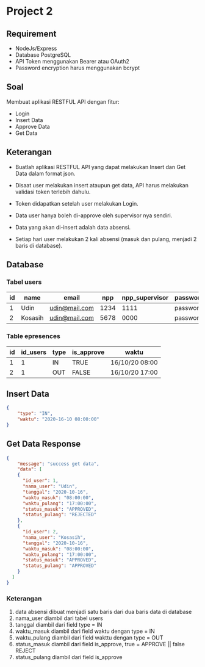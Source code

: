 # Project 2

## Requirement
- NodeJs/Express
- Database PostgreSQL
- API Token menggunakan Bearer atau OAuth2
- Password encryption harus menggunakan bcrypt

## Soal
Membuat aplikasi RESTFUL API dengan fitur: 
- Login
- Insert Data
- Approve Data
- Get Data

## Keterangan
- Buatlah aplikasi RESTFUL API yang dapat melakukan Insert dan Get Data dalam format json.

- Disaat user melakukan insert ataupun get data, API harus melakukan validasi token terlebih
dahulu.

- Token didapatkan setelah user melakukan Login.

- Data user hanya boleh di-approve oleh supervisor nya sendiri.

- Data yang akan di-insert adalah data absensi.

- Setiap hari user melakukan 2 kali absensi (masuk dan pulang, menjadi 2 baris di database).

## Database

### Tabel users

| id          | name        | email         |npp             | npp_supervisor | password |
| ----------- | ----------- | ------------  | -------------- | -------------- | -------- |
| 1           | Udin        | udin@mail.com | 1234           | 1111           | password |
| 2           | Kosasih     | udin@mail.com | 5678           | 0000           | password |

### Table epresences

| id          | id_users    | type          |is_approve      | waktu          |
| ----------- | ----------- | ------------  | -------------- | -------------- |
| 1           | 1           | IN            | TRUE           | 16/10/20 08:00 |
| 2           | 1           | OUT           | FALSE          | 16/10/20 17:00 |


## Insert Data
```json
{
	"type": "IN",
	"waktu": "2020-16-10 08:00:00"
}
```

## Get Data Response
```json
{
	"message": "success get data",
	"data": [
    {
      "id_user": 1,
      "nama_user": "Udin",
      "tanggal": "2020-10-16",
      "waktu_masuk": "08:00:00",
      "waktu_pulang": "17:00:00",
      "status_masuk": "APPROVED",
      "status_pulang": "REJECTED"
    },
    {
      "id_user": 2,
      "nama_user": "Kosasih",
      "tanggal": "2020-10-16",
      "waktu_masuk": "08:00:00",
      "waktu_pulang": "17:00:00",
      "status_masuk": "APPROVED",
      "status_pulang": "APPROVED"
    }
  ]
}
```
### Keterangan
1. data absensi dibuat menjadi satu baris dari dua baris data di database
2. nama_user diambil dari tabel users
3. tanggal diambil dari field type = IN
4. waktu_masuk diambil dari field waktu dengan type = IN
5. waktu_pulang diambil dari field wakttu dengan type = OUT
6. status_masuk diambil dari field is_approve, true = APPROVE || false REJECT
7. status_pulang diambil dari field is_approve